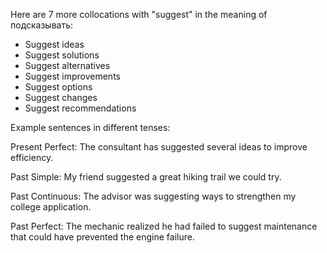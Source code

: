  Here are 7 more collocations with "suggest" in the meaning of подсказывать:

- Suggest ideas
- Suggest solutions
- Suggest alternatives 
- Suggest improvements
- Suggest options  
- Suggest changes
- Suggest recommendations

Example sentences in different tenses:

Present Perfect: The consultant has suggested several ideas to improve efficiency. 

Past Simple: My friend suggested a great hiking trail we could try.

Past Continuous: The advisor was suggesting ways to strengthen my college application.  

Past Perfect: The mechanic realized he had failed to suggest maintenance that could have prevented the engine failure.